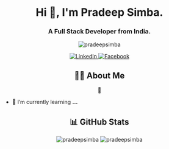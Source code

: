 <h1 align="center">Hi 👋, I'm Pradeep Simba.</h1>
<h3 align="center">A Full Stack Developer from India.</h3>

<p align="center">
  <img src="https://komarev.com/ghpvc/?username=pradeepsimba&label=Profile%20views&color=0e75b6&style=flat" alt="pradeepsimba" />
</p>

<p align="center">
  <a href="https://linkedin.com/in/pradeepsimba" target="blank">
    <img src="https://img.shields.io/badge/LinkedIn-0077B5?style=for-the-badge&logo=linkedin&logoColor=white" alt="LinkedIn" />
  </a>
  <a href="https://www.facebook.com/pradeepmariannan" target="blank">
    <img src="https://img.shields.io/badge/Facebook-1877F2?style=for-the-badge&logo=facebook&logoColor=white" alt="Facebook" />
  </a>
</p>

<h2 align="center">👨‍💻 About Me</h2>
<p align="center">
    🌱
</p>

- 🌱 I’m currently learning **...**

<h2 align="center">📊 GitHub Stats</h2>
<p align="center">
  <img src="https://github-readme-stats.vercel.app/api?username=pradeepsimba&show_icons=true&theme=radical" alt="pradeepsimba" />
  <img src="https://github-readme-stats.vercel.app/api/top-langs?username=pradeepsimba&show_icons=true&locale=en&layout=compact&theme=radical" alt="pradeepsimba" />
</p>
